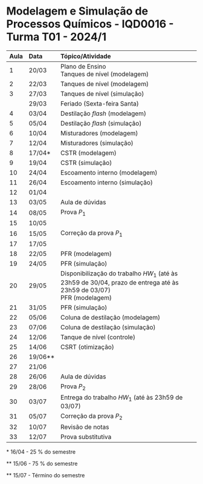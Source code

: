# Modelagem e Simulação de Processos Químicos - IQD0016 - Turma T01 - 2024/1

| Aula | Data | Tópico/Atividade |
| :--- | :--- | :--- |
| 1 | 20/03 | Plano de Ensino <br> Tanques de nível (modelagem) |
| 2 | 22/03 | Tanques de nível (modelagem) |
| 3 | 27/03 | Tanques de nível (simulação) |
| | 29/03 | Feriado (Sexta-feira Santa) |
| 4 | 03/04 | Destilação *flash* (modelagem) |
| 5 | 05/04 | Destilação *flash* (simulação) |
| 6 | 10/04 | Misturadores (modelagem) |
| 7 | 12/04 | Misturadores (simulação) |
| 8 | 17/04* | CSTR (modelagem) |
| 9 | 19/04 | CSTR (simulação) |
| 10 | 24/04 | Escoamento interno (modelagem) |
| 11 | 26/04 | Escoamento interno (simulação) |
| 12 | 01/04 |  |
| 13 | 03/05 | Aula de dúvidas |
| 14 | 08/05 | Prova *P*<sub>1</sub> |
| 15 | 10/05 |  |
| 16 | 15/05 | Correção da prova *P*<sub>1</sub> |
| 17 | 17/05 |  |
| 18 | 22/05 | PFR (modelagem) |
| 19 | 24/05 | PFR (simulação) |
| 20 | 29/05 | Disponibilização do trabalho *HW*<sub>1</sub> (até às 23h59 de 30/04, prazo de entrega até às 23h59 de 03/07) <br> PFR (modelagem) |
| 21 | 31/05 | PFR (simulação) |
| 22 | 05/06 | Coluna de destilação (modelagem) |
| 23 | 07/06 | Coluna de destilação (simulação) |
| 24 | 12/06 | Tanque de nível (controle) |
| 25 | 14/06 | CSRT (otimização) |
| 26 | 19/06** |  |
| 27 | 21/06 |  |
| 28 | 26/06 | Aula de dúvidas |
| 29 | 28/06 | Prova *P*<sub>2</sub> |
| 30 | 03/07 | Entrega do trabalho *HW*<sub>1</sub> (até às 23h59 de 03/07) |
| 31 | 05/07 | Correção da prova *P*<sub>2</sub> |
| 32 | 10/07 | Revisão de notas |
| 33 | 12/07 | Prova substitutiva |

\* 16/04 - 25 % do semestre

\** 15/06 - 75 % do semestre

\** 15/07 - Término do semestre
